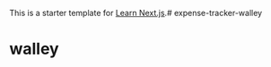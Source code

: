 This is a starter template for [Learn Next.js](https://nextjs.org/learn).# expense-tracker-walley
# walley